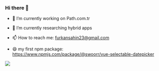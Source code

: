 ### Hi there 👋
- 🌱 I’m currently working on Path.com.tr
- 🔭 I’m currently researching hybrid apps
- 📫 How to reach me: furkansahin23@gmail.com

- 😄 my first npm package: https://www.npmjs.com/package/@swoorr/vue-selectable-datepicker

![](https://komarev.com/ghpvc/?username=swoorr)

<!--
**swoorr/swoorr** is a ✨ _special_ ✨ repository because its `README.md` (this file) appears on your GitHub profile.

Here are some ideas to get you started:

- 🔭 I’m currently working on ...
- 🌱 I’m currently learning ...
- 👯 I’m looking to collaborate on ...
- 🤔 I’m looking for help with ...
- 💬 Ask me about ...
- 📫 How to reach me: ...
- 😄 Pronouns: ...
- ⚡ Fun fact: ...
-->
